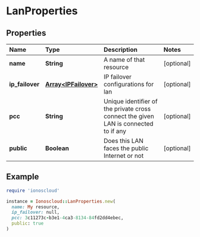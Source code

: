 # LanProperties

## Properties

| Name | Type | Description | Notes |
| :--- | :--- | :--- | :--- |
| **name** | **String** | A name of that resource | \[optional\] |
| **ip\_failover** | [**Array&lt;IPFailover&gt;**](ipfailover.md) | IP failover configurations for lan | \[optional\] |
| **pcc** | **String** | Unique identifier of the private cross connect the given LAN is connected to if any | \[optional\] |
| **public** | **Boolean** | Does this LAN faces the public Internet or not | \[optional\] |

## Example

```ruby
require 'ionoscloud'

instance = Ionoscloud::LanProperties.new(
  name: My resource,
  ip_failover: null,
  pcc: 3c11273c-b3e1-4ca3-8134-84fd2dd4ebec,
  public: true
)
```


